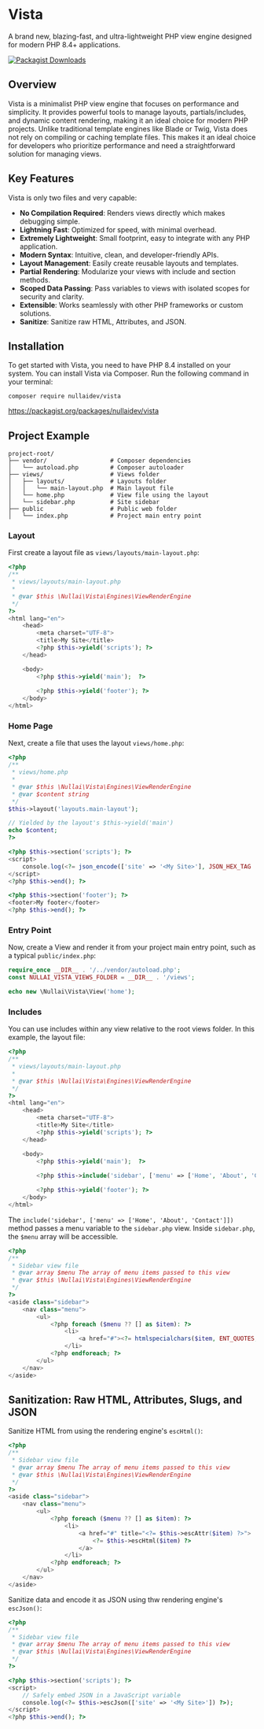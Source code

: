 # Vista

A brand new, blazing-fast, and ultra-lightweight PHP view engine designed for modern PHP 8.4+ applications.

[![Packagist Downloads](https://img.shields.io/packagist/dt/nullaidev/vista)](https://packagist.org/packages/nullaidev/vista)

## Overview

Vista is a minimalist PHP view engine that focuses on performance and simplicity. It provides powerful tools to manage layouts, partials/includes, and dynamic content rendering, making it an ideal choice for modern PHP projects. Unlike traditional template engines like Blade or Twig, Vista does not rely on compiling or caching template files. This makes it an ideal choice for developers who prioritize performance and need a straightforward solution for managing views.

## Key Features

Vista is only two files and very capable:

- **No Compilation Required**: Renders views directly which makes debugging simple.
- **Lightning Fast**: Optimized for speed, with minimal overhead.
- **Extremely Lightweight**: Small footprint, easy to integrate with any PHP application.
- **Modern Syntax**: Intuitive, clean, and developer-friendly APIs.
- **Layout Management**: Easily create reusable layouts and templates.
- **Partial Rendering**: Modularize your views with include and section methods.
- **Scoped Data Passing**: Pass variables to views with isolated scopes for security and clarity.
- **Extensible**: Works seamlessly with other PHP frameworks or custom solutions.
- **Sanitize**: Sanitize raw HTML, Attributes, and JSON.

## Installation

To get started with Vista, you need to have PHP 8.4 installed on your system. You can install Vista via Composer. Run the following command in your terminal:

```
composer require nullaidev/vista
```

https://packagist.org/packages/nullaidev/vista

## Project Example

```text
project-root/
├── vendor/                  # Composer dependencies
│   └── autoload.php         # Composer autoloader
├── views/                   # Views folder
│   ├── layouts/             # Layouts folder
│   │   └── main-layout.php  # Main layout file
│   └── home.php             # View file using the layout
│   └── sidebar.php          # Site sidebar
├── public                   # Public web folder
│   └── index.php            # Project main entry point

```

### Layout

First create a layout file as `views/layouts/main-layout.php`:

```php
<?php
/**
 * views/layouts/main-layout.php
 * 
 * @var $this \Nullai\Vista\Engines\ViewRenderEngine
 */
?>
<html lang="en">
    <head>
        <meta charset="UTF-8">
        <title>My Site</title>
        <?php $this->yield('scripts'); ?>
    </head>

    <body>
        <?php $this->yield('main');  ?>
        
        <?php $this->yield('footer'); ?>
    </body>
</html>
```

### Home Page

Next, create a file that uses the layout `views/home.php`:

```php
<?php
/**
 * views/home.php
 * 
 * @var $this \Nullai\Vista\Engines\ViewRenderEngine
 * @var $content string
 */
$this->layout('layouts.main-layout');

// Yielded by the layout's $this->yield('main')
echo $content;
?>

<?php $this->section('scripts'); ?>
<script>
    console.log(<?= json_encode(['site' => '<My Site>'], JSON_HEX_TAG | JSON_HEX_APOS | JSON_HEX_AMP | JSON_HEX_QUOT) ?>);
</script>
<?php $this->end(); ?>

<?php $this->section('footer'); ?>
<footer>My footer</footer>  
<?php $this->end(); ?>
```

### Entry Point

Now, create a View and render it from your project main entry point, such as a typical `public/index.php`:

```php
require_once __DIR__ . '/../vendor/autoload.php';
const NULLAI_VISTA_VIEWS_FOLDER = __DIR__ . '/views';

echo new \Nullai\Vista\View('home');
```

### Includes

You can use includes within any view relative to the root views folder. In this example, the layout file:

```php
<?php
/**
 * views/layouts/main-layout.php
 * 
 * @var $this \Nullai\Vista\Engines\ViewRenderEngine
 */
?>
<html lang="en">
    <head>
        <meta charset="UTF-8">
        <title>My Site</title>
        <?php $this->yield('scripts'); ?>
    </head>

    <body>
        <?php $this->yield('main');  ?>
        
        <?php $this->include('sidebar', ['menu' => ['Home', 'About', 'Contact']]); ?>

        <?php $this->yield('footer'); ?>
    </body>
</html>
```

The `include('sidebar', ['menu' => ['Home', 'About', 'Contact']])` method passes a menu variable to the `sidebar.php` view.
Inside `sidebar.php`, the `$menu` array will be accessible.

```php
<?php
/**
 * Sidebar view file
 * @var array $menu The array of menu items passed to this view
 * @var $this \Nullai\Vista\Engines\ViewRenderEngine
 */
?>
<aside class="sidebar">
    <nav class="menu">
        <ul>
            <?php foreach ($menu ?? [] as $item): ?>
                <li>
                    <a href="#"><?= htmlspecialchars($item, ENT_QUOTES, 'UTF-8') ?></a>
                </li>
            <?php endforeach; ?>
        </ul>
    </nav>
</aside>
```

## Sanitization: Raw HTML, Attributes, Slugs, and JSON

Sanitize HTML from using the rendering engine's `escHtml()`:

```php
<?php
/**
 * Sidebar view file
 * @var array $menu The array of menu items passed to this view
 * @var $this \Nullai\Vista\Engines\ViewRenderEngine
 */
?>
<aside class="sidebar">
    <nav class="menu">
        <ul>
            <?php foreach ($menu ?? [] as $item): ?>
                <li>
                    <a href="#" title="<?= $this->escAttr($item) ?>">
                        <?= $this->escHtml($item) ?>       
                    </a>
                </li>
            <?php endforeach; ?>
        </ul>
    </nav>
</aside>
```

Sanitize data and encode it as JSON using thw rendering engine's `escJson()`:

```php
<?php
/**
 * Sidebar view file
 * @var array $menu The array of menu items passed to this view
 * @var $this \Nullai\Vista\Engines\ViewRenderEngine
 */
?>

<?php $this->section('scripts'); ?>
<script>
    // Safely embed JSON in a JavaScript variable
    console.log(<?= $this->escJson(['site' => '<My Site>']) ?>);
</script>
<?php $this->end(); ?>
```
